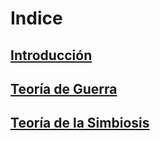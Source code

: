 # Indice

## [Introducción](introduction.md)

## [Teoría de Guerra](guerra/README.md)



## [Teoría de la Simbiosis](simbiosis/README.md)

